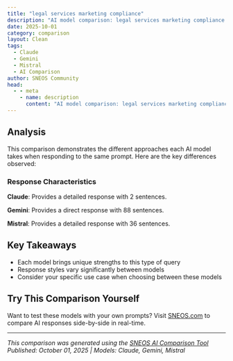 ```yaml
---
title: "legal services marketing compliance"
description: "AI model comparison: legal services marketing compliance..."
date: 2025-10-01
category: comparison
layout: Clean
tags:
  - Claude
  - Gemini
  - Mistral
  - AI Comparison
author: SNEOS Community
head:
  - - meta
    - name: description
      content: "AI model comparison: legal services marketing compliance..."
---
```


<ChatComparison
  title="legal services marketing compliance"
  prompt="legal services marketing compliance"
  :responses='{"Claude": "# Legal Services Marketing Compliance Guide\n\nLegal marketing is heavily regulated to protect consumers and maintain professional standards. Here are the key compliance areas:\n\n## Core Regulatory Framework\n\n### **Professional Rules**\n- **Model Rules of Professional Conduct** (adopted by most states)\n- **State bar regulations** (vary by jurisdiction)\n- **Advertising rules** specific to legal services\n- **Solicitation restrictions**\n\n### **Federal Regulations**\n- **FTC Act** - Truth in advertising\n- **CAN-SPAM Act** - Email marketing\n- **TCPA** - Phone and text marketing\n- **ADA compliance** for websites\n\n## Key Compliance Requirements\n\n### **Truthful \u0026 Not Misleading**\n- \u2705 Accurate case results and credentials\n- \u2705 Clear fee structures\n- \u274C Guaranteed outcomes\n- \u274C Misleading specialization claims\n\n### **Required Disclaimers**\n- \u0022Attorney Advertising\u0022 (where required)\n- \u0022Prior results do not guarantee similar outcomes\u0022\n- Geographic limitations of practice\n- Responsible attorney identification\n\n### **Prohibited Practices**\n- False or misleading statements\n- Improper solicitation of clients\n- Sharing confidential client information\n- Creating unjustified expectations\n\n## Marketing Channel Compliance\n\n### **Website Requirements**\n- Professional responsibility disclaimers\n- Clear contact information\n- Accurate attorney profiles\n- Proper use of testimonials\n- ADA accessibility compliance\n\n### **Social Media Guidelines**\n- Professional tone and content\n- Privacy settings awareness\n- Client confidentiality protection\n- Proper disclaimers on posts\n\n### **Email Marketing**\n- CAN-SPAM compliance\n- Clear opt-out mechanisms\n- Professional communication standards\n- Confidentiality protections\n\n### **Pay-Per-Click Advertising**\n- Accurate ad copy\n- Proper landing page disclaimers\n- Geographic targeting accuracy\n- Compliant keyword usage\n\n## Best Practices\n\n### **Documentation**\n- Keep records of all marketing materials\n- Document compliance reviews\n- Maintain approval processes\n- Track client acquisition sources\n\n### **Regular Review**\n- Annual compliance audits\n- Stay updated on rule changes\n- Review competitor practices\n- Monitor online reputation\n\n### **Professional Development**\n- CLE courses on marketing ethics\n- Bar association guidance\n- Industry best practices\n- Consultation with marketing compliance experts\n\n## Common Violations to Avoid\n\n- **Misleading specialization claims**\n- **Improper use of client testimonials**\n- **Failure to include required disclaimers**\n- **Soliciting clients inappropriately**\n- **Making outcome guarantees**\n\n## State-Specific Considerations\n\nEach state has unique requirements:\n- Review local bar rules\n- Check advertising approval requirements\n- Understand solicitation restrictions\n- Know disclaimer requirements\n\nWould you like me to elaborate on any specific aspect of legal marketing compliance or discuss requirements for a particular marketing channel?", "Gemini": "Okay, let\u0027s break down legal services marketing compliance. This is a crucial area for any lawyer or law firm because marketing that violates ethical rules can lead to disciplinary action, sanctions, and damage to reputation.\n\n**Core Principles and Key Areas of Compliance**\n\nThe overarching goal of legal marketing compliance is to ensure that all advertising and promotional materials are:\n\n* **Truthful and Not Misleading:** Accuracy is paramount. No false promises, exaggerated claims, or omissions of crucial information.\n* **Non-Deceptive:** The message should not be likely to confuse or deceive a reasonable person.\n* **Compliant with Specific Rules:** Every jurisdiction has its own set of rules governing lawyer advertising, typically based on the American Bar Association (ABA) Model Rules of Professional Conduct, but often with local variations.\n\nHere are key areas to focus on:\n\n1. **Accurate and Verifiable Information:**\n\n * **Expertise and Specialization:** Be careful when claiming specialization. Many jurisdictions require certification by a recognized organization before you can advertise as a \u0022specialist\u0022 in a particular area of law. If you are not certified, you can state you concentrate your practice in a particular field.\n * **Experience and Track Record:** Don\u0027t exaggerate your years of experience, number of cases won, or success rates. Avoid language that implies a guaranteed outcome. Use phrases such as \u0022we have successfully represented clients in similar cases.\u0022\n * **Fees and Costs:** Clearly and accurately disclose fee structures, payment terms, and potential costs. Disclose if the client will be responsible for paying court fees, deposition fees, and expert witness fees. Be especially careful when advertising \u0022no fee unless you win\u0022 or \u0022contingency fee\u0022 arrangements. Explain the percentage, what expenses are deducted from the recovery, and any other conditions.\n * **Awards and Recognition:** Be transparent about the criteria for any awards or recognition mentioned. Avoid implying that an award guarantees superior legal services.\n\n2. **Prohibited Content:**\n\n * **False or Misleading Statements:** This is the foundation. Anything untrue, unsubstantiated, or likely to create a false impression is off-limits.\n * **Unjustified Expectations:** Do not create unrealistic expectations. Statements like \u0022We guarantee you\u0027ll win!\u0022 are almost always unethical.\n * **Implying Improper Influence:** Do not suggest you can influence a judge, government official, or other decision-maker through improper means.\n * **Solicitation of Vulnerable Clients:** Avoid targeting individuals who are particularly vulnerable (e.g., accident victims in hospitals) with unsolicited offers of legal services. Rules against direct, in-person solicitation are often strict.\n * **Use of Actors/Models without Disclosure:** If actors or models are used, it should be explicitly stated so that consumers are not misled.\n\n3. **Disclosure Requirements:**\n\n * **Firm Name and Contact Information:** Ensure your firm\u0027s name and contact information are prominently displayed on all advertising materials.\n * **Jurisdictional Limitations:** If you are licensed to practice only in certain jurisdictions, clearly state that.\n * **\u0022Advertising Material\u0022 Designation:** Some jurisdictions require that advertisements be clearly labeled as such.\n * **Disclaimers:** Use disclaimers to clarify any potential misunderstandings or limitations (e.g., \u0022Past results are not indicative of future outcomes,\u0022 \u0022This information is for educational purposes only and does not constitute legal advice\u0022).\n\n4. **Specific Advertising Channels:**\n\n * **Websites:** Your website must comply with all advertising rules. Pay attention to testimonials, case results, and blog content.\n * **Social Media:** Social media marketing requires the same level of compliance as traditional advertising. Monitor comments and posts to ensure they are accurate and do not violate ethical rules.\n * **Email Marketing:** Comply with CAN-SPAM Act requirements (e.g., providing an opt-out mechanism). Avoid sending unsolicited emails to potential clients.\n * **Print Advertising:** Review print ads carefully for accuracy and compliance with disclosure requirements.\n * **Television and Radio:** Comply with FCC regulations and advertising rules.\n * **Pay-Per-Click (PPC) Advertising:** Ensure your ad copy and landing pages are accurate and compliant. Be careful about using competitor names in your ad copy.\n\n5. **Client Testimonials and Endorsements:**\n\n * **Authenticity:** Testimonials must be genuine and reflect the honest opinions of the client.\n * **Truthfulness:** Do not use testimonials that contain false or misleading statements.\n * **Client Consent:** Obtain informed consent from the client before using their testimonial.\n * **Disclaimers (if needed):** Include a disclaimer stating that past results do not guarantee future outcomes.\n * **Compliance with Privacy Laws:** Make sure you comply with privacy regulations.\n\n6. **Referral Fees and Agreements:**\n\n * **Disclosure:** Disclose any referral fees or agreements to the client.\n * **Reasonableness:** Ensure the referral fee is reasonable and does not violate ethical rules.\n * **Written Agreements:** Document referral agreements in writing.\n\n7. **Record Keeping:**\n\n * **Maintain copies of all advertising materials:** Keep records of all advertising and promotional materials, including the dates they were published and where they appeared. This is crucial for demonstrating compliance in the event of a complaint.\n\n**Practical Steps for Compliance:**\n\n* **Know the Rules:** Thoroughly review and understand the advertising rules in each jurisdiction where you practice or advertise. Stay updated on changes to the rules.\n* **Designate a Compliance Officer:** Assign someone within your firm to be responsible for reviewing all marketing materials for compliance.\n* **Training:** Provide regular training to all lawyers and marketing staff on ethical advertising rules.\n* **Review Process:** Implement a formal review process for all advertising materials before they are published.\n* **Seek Advice:** Consult with ethics counsel or a legal marketing compliance expert if you have any doubts about the compliance of your advertising.\n* **Monitor and Audit:** Regularly monitor your online presence and advertising campaigns to ensure they remain compliant. Conduct periodic audits of your marketing materials and processes.\n* **Document Everything:** Keep records of all marketing activities, including approvals, revisions, and supporting documentation.\n\n**Consequences of Non-Compliance:**\n\n* **Disciplinary Action:** Bar associations can impose sanctions, including suspension or disbarment.\n* **Reprimands and Fines:** You may receive a public reprimand or be required to pay a fine.\n* **Loss of Clients:** Unethical advertising can damage your reputation and lead to a loss of clients.\n* **Civil Lawsuits:** Misleading or deceptive advertising can lead to civil lawsuits from consumers or competitors.\n\n**Resources:**\n\n* **American Bar Association (ABA):** The ABA Model Rules of Professional Conduct provide a framework for ethical advertising.\n* **State Bar Associations:** Each state bar association has its own set of advertising rules.\n* **Legal Ethics Experts:** Consult with attorneys who specialize in legal ethics and advertising compliance.\n\n**Key Considerations for Specific Situations:**\n\n* **New Technologies (AI, etc.):** As AI becomes more integrated into legal marketing, it\u0027s important to be transparent about its use and ensure that AI-generated content is accurate and does not mislead. Carefully review AI-generated content to ensure it does not violate ethical rules.\n* **Multi-Jurisdictional Practices:** If you practice in multiple states, you must comply with the advertising rules of each jurisdiction. This can be complex, so it\u0027s important to have a clear understanding of the rules in each state.\n* **Partnerships and Joint Ventures:** If you are advertising as part of a partnership or joint venture, ensure that the advertising is accurate and does not mislead consumers about the nature of the relationship.\n\nBy understanding and adhering to these principles, you can ethically and effectively market your legal services while avoiding potential disciplinary action and protecting your reputation. Good luck!\n", "Mistral": "Legal services marketing compliance is crucial to ensure that law firms and legal professionals adhere to ethical guidelines and regulations set by governing bodies such as the American Bar Association (ABA) in the United States or equivalent organizations in other countries. Here are some key points to consider for compliance:\n\n### 1. **Ethical Advertising Rules**\n - **Truthfulness and Accuracy:** All marketing materials must be truthful and not misleading. This includes advertisements, websites, social media posts, and any other promotional content.\n - **Avoiding False Promises:** Lawyers should not make promises or guarantees about the outcome of a case.\n - **Disclaimers:** Include necessary disclaimers to clarify the nature of the services and any limitations.\n\n### 2. **Client Confidentiality**\n - **Protecting Client Information:** Ensure that client information is kept confidential and not used in marketing materials without explicit consent.\n - **Testimonials and Case Studies:** If using client testimonials or case studies, obtain written consent and ensure that any identifying information is anonymized unless permission is granted.\n\n### 3. **Solicitation Rules**\n - **Direct Solicitation:** Be aware of rules regarding direct solicitation of clients, especially in sensitive situations like personal injury or wrongful death cases.\n - **Cold Calling and Emails:** Follow regulations on cold calling and unsolicited emails to avoid being perceived as harassing potential clients.\n\n### 4. **Website and Online Marketing**\n - **Website Content:** Ensure that the website content is accurate, up-to-date, and compliant with ethical guidelines.\n - **SEO and PPC:** Use search engine optimization (SEO) and pay-per-click (PPC) advertising ethically, avoiding misleading keywords or claims.\n - **Social Media:** Maintain professionalism and ethical standards on social media platforms.\n\n### 5. **Advertising Fees and Costs**\n - **Transparency:** Clearly state any fees or costs associated with legal services in all marketing materials.\n - **Avoiding Bait-and-Switch:** Do not advertise low fees to attract clients and then charge higher fees later.\n\n### 6. **Professional Conduct**\n - **Respect for the Legal Profession:** Ensure that all marketing efforts respect the dignity and integrity of the legal profession.\n - **Avoiding Comparisons:** Be cautious about comparing your services to those of other lawyers or firms, as this can be seen as unethical.\n\n### 7. **Regulatory Compliance**\n - **State Bar Rules:** Familiarize yourself with the specific rules and regulations of your state bar association.\n - **International Compliance:** If marketing internationally, be aware of the legal and ethical standards in those jurisdictions.\n\n### 8. **Continuing Education**\n - **Stay Updated:** Keep up-to-date with changes in marketing regulations and ethical guidelines through continuing legal education (CLE) courses.\n\n### 9. **Reviews and Ratings**\n - **Authenticity:** Ensure that any reviews or ratings used in marketing are authentic and not manipulated.\n - **Transparency:** Clearly indicate if reviews or ratings are solicited or incentivized.\n\n### 10. **Data Privacy**\n - **Compliance with Privacy Laws:** Ensure compliance with data privacy laws such as GDPR (General Data Protection Regulation) in Europe or CCPA (California Consumer Privacy Act) in the United States.\n\n### Best Practices\n- **Consult with Experts:** Regularly consult with legal marketing experts and ethics advisors to ensure compliance.\n- **Internal Policies:** Develop and enforce internal policies and procedures for marketing compliance.\n- **Regular Audits:** Conduct regular audits of marketing materials and practices to ensure ongoing compliance.\n\nBy adhering to these guidelines, legal professionals can effectively market their services while maintaining ethical standards and regulatory compliance."}' 
  published-date="19:24"
/>

## Analysis

This comparison demonstrates the different approaches each AI model takes when responding to the same prompt. Here are the key differences observed:

### Response Characteristics

**Claude**: Provides a detailed response with 2 sentences. 

**Gemini**: Provides a direct response with 88 sentences. 

**Mistral**: Provides a detailed response with 36 sentences. 

## Key Takeaways

- Each model brings unique strengths to this type of query
- Response styles vary significantly between models
- Consider your specific use case when choosing between these models

## Try This Comparison Yourself

Want to test these models with your own prompts? Visit [SNEOS.com](https://sneos.com) to compare AI responses side-by-side in real-time.

---

*This comparison was generated using the [SNEOS AI Comparison Tool](https://sneos.com)*
*Published: October 01, 2025 | Models: Claude, Gemini, Mistral*
